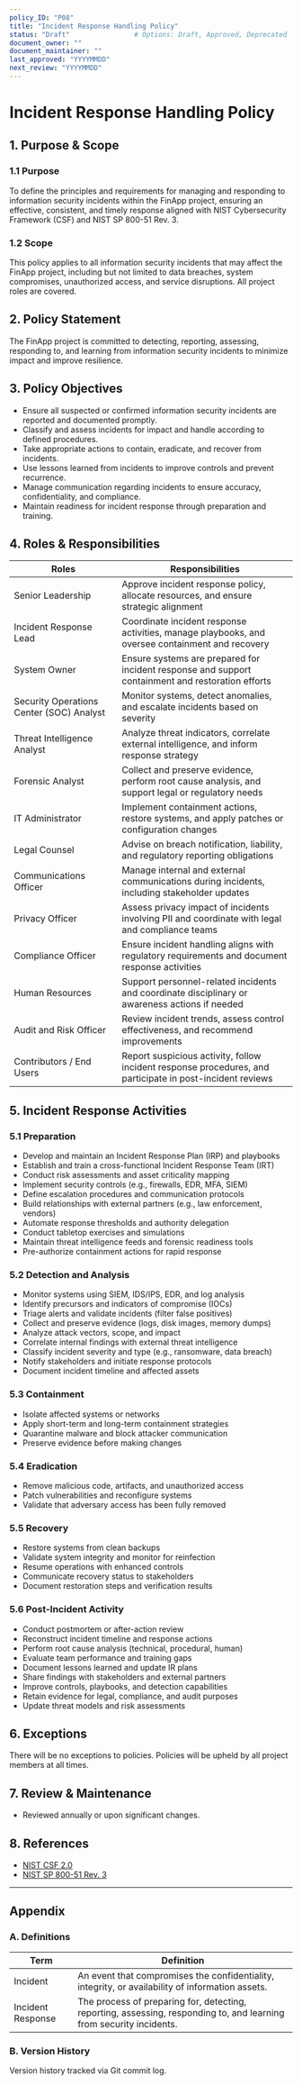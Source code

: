 ```yaml
---
policy_ID: "P08"
title: "Incident Response Handling Policy"
status: "Draft"                # Options: Draft, Approved, Deprecated
document_owner: ""
document_maintainer: ""
last_approved: "YYYYMMDD"
next_review: "YYYYMMDD"
---
```

# Incident Response Handling Policy

## 1. Purpose & Scope

### 1.1 Purpose
To define the principles and requirements for managing and responding to information security incidents within the FinApp project, ensuring an effective, consistent, and timely response aligned with NIST Cybersecurity Framework (CSF) and NIST SP 800-51 Rev. 3.

### 1.2 Scope
This policy applies to all information security incidents that may affect the FinApp project, including but not limited to data breaches, system compromises, unauthorized access, and service disruptions. All project roles are covered.

## 2. Policy Statement
The FinApp project is committed to detecting, reporting, assessing, responding to, and learning from information security incidents to minimize impact and improve resilience. 

## 3. Policy Objectives
- Ensure all suspected or confirmed information security incidents are reported and documented promptly.
- Classify and assess incidents for impact and handle according to defined procedures.
- Take appropriate actions to contain, eradicate, and recover from incidents.
- Use lessons learned from incidents to improve controls and prevent recurrence.
- Manage communication regarding incidents to ensure accuracy, confidentiality, and compliance.
- Maintain readiness for incident response through preparation and training.

## 4. Roles & Responsibilities

| Roles                      | Responsibilities                                                                 |
|---------------------------|------------------------------------------------------------------------------------|
| Senior Leadership         | Approve incident response policy, allocate resources, and ensure strategic alignment |
| Incident Response Lead    | Coordinate incident response activities, manage playbooks, and oversee containment and recovery |
| System Owner              | Ensure systems are prepared for incident response and support containment and restoration efforts |
| Security Operations Center (SOC) Analyst | Monitor systems, detect anomalies, and escalate incidents based on severity |
| Threat Intelligence Analyst | Analyze threat indicators, correlate external intelligence, and inform response strategy |
| Forensic Analyst          | Collect and preserve evidence, perform root cause analysis, and support legal or regulatory needs |
| IT Administrator          | Implement containment actions, restore systems, and apply patches or configuration changes |
| Legal Counsel             | Advise on breach notification, liability, and regulatory reporting obligations |
| Communications Officer    | Manage internal and external communications during incidents, including stakeholder updates |
| Privacy Officer           | Assess privacy impact of incidents involving PII and coordinate with legal and compliance teams |
| Compliance Officer        | Ensure incident handling aligns with regulatory requirements and document response activities |
| Human Resources           | Support personnel-related incidents and coordinate disciplinary or awareness actions if needed |
| Audit and Risk Officer    | Review incident trends, assess control effectiveness, and recommend improvements |
| Contributors / End Users  | Report suspicious activity, follow incident response procedures, and participate in post-incident reviews |


## 5. Incident Response Activities

### 5.1 Preparation

- Develop and maintain an Incident Response Plan (IRP) and playbooks  
- Establish and train a cross-functional Incident Response Team (IRT)  
- Conduct risk assessments and asset criticality mapping  
- Implement security controls (e.g., firewalls, EDR, MFA, SIEM)  
- Define escalation procedures and communication protocols  
- Build relationships with external partners (e.g., law enforcement, vendors)  
- Automate response thresholds and authority delegation  
- Conduct tabletop exercises and simulations  
- Maintain threat intelligence feeds and forensic readiness tools  
- Pre-authorize containment actions for rapid response  

### 5.2 Detection and Analysis

- Monitor systems using SIEM, IDS/IPS, EDR, and log analysis  
- Identify precursors and indicators of compromise (IOCs)  
- Triage alerts and validate incidents (filter false positives)  
- Collect and preserve evidence (logs, disk images, memory dumps)  
- Analyze attack vectors, scope, and impact  
- Correlate internal findings with external threat intelligence  
- Classify incident severity and type (e.g., ransomware, data breach)  
- Notify stakeholders and initiate response protocols  
- Document incident timeline and affected assets  

### 5.3 Containment
- Isolate affected systems or networks  
- Apply short-term and long-term containment strategies  
- Quarantine malware and block attacker communication  
- Preserve evidence before making changes  

### 5.4 Eradication
- Remove malicious code, artifacts, and unauthorized access  
- Patch vulnerabilities and reconfigure systems  
- Validate that adversary access has been fully removed  

### 5.5 Recovery
- Restore systems from clean backups  
- Validate system integrity and monitor for reinfection  
- Resume operations with enhanced controls  
- Communicate recovery status to stakeholders  
- Document restoration steps and verification results  

### 5.6 Post-Incident Activity

- Conduct postmortem or after-action review  
- Reconstruct incident timeline and response actions  
- Perform root cause analysis (technical, procedural, human)  
- Evaluate team performance and training gaps  
- Document lessons learned and update IR plans  
- Share findings with stakeholders and external partners  
- Improve controls, playbooks, and detection capabilities  
- Retain evidence for legal, compliance, and audit purposes  
- Update threat models and risk assessments  

## 6. Exceptions
There will be no exceptions to policies. Policies will be upheld by all project members at all times.

## 7. Review & Maintenance
* Reviewed annually or upon significant changes.

## 8. References
- [NIST CSF 2.0](https://www.nist.gov/cyberframework)
- [NIST SP 800-51 Rev. 3](https://csrc.nist.gov/publications/detail/sp/800-51/rev-3/final)

---

## Appendix

### A. Definitions
| Term                | Definition                                                                 |
|---------------------|----------------------------------------------------------------------------|
| Incident            | An event that compromises the confidentiality, integrity, or availability of information assets. |
| Incident Response   | The process of preparing for, detecting, reporting, assessing, responding to, and learning from security incidents. |

### B. Version History
Version history tracked via Git commit log.


